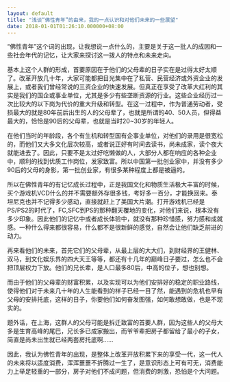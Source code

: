```yaml
---
layout: default
title: "浅谈“佛性青年”的由来，我的一点认识和对他们未来的一些展望"
date: 2018-01-01T01:26:10.000000+08:00
---
```


“佛性青年”这个词的出现，让我想说一点什么的，主要是关于这一批人的成因和一些社会年代的记忆，让大家来探讨这一拨人的特点和未来走向。

基本上这个人群的形成，首要原因在于他们的父母辈的日子实在是过得太好太顺了。改革开放几十年，大家可能都把目光集中在了私营、民营经济或外资企业的发展上，或者我们曾经常说的三资企业的快速发展。但真正在享受了改革大红利的其实是我们的国企或事业单位，尤其是多少有些垄断资源的行业。这些企业经历过一次比较大的以下岗为代价的重大升级和转型。在这一过程中，作为普通劳动者，受损最大的就是80年前后出生的人的父母辈了，也就是所谓的40、50人员，但得益最大的，恰恰是90后的父母辈，也就是当时20~30岁的年轻人。

在他们当时的年龄段，各个有生机和转型国有企事业单位，对他们的录用是很宽松的，而他们又大多文化层次较高，或者说正好有时间去读书，尚未成家，读个夜大就能进去了。因此，只要不是太过好吃懒做的人，大部分人都在响应的各种企业中，顺利的找到优质工作岗位，发家致富。所以中国第一批创业家中，并没有多少90后的父母的身影，第一批创业家，有很多某种程度上都是被逼的。

所以在佛性青年的有记忆成长过程中，正是我国文化和物质生活极大丰富的时候，买个游戏机VCD什么的并不需要额外存很多钱，考好多一百分，才能换回来。泰坦尼克也并不记得多少感动，直接就赶上了美国大片潮。打开游戏机已经是PS/PS2的时代了，FC,SFC到PS的那种翻天覆地的变化，对他们来说，根本没有多少印象。因此他们的记忆中或者成长体验中，就没有那种珍惜感，努力感和成就感。一种什么得来都很容易，什么都不是很新鲜的感觉，自然会让他们缺乏前进的动力。

再来看他们的未来，首先它们的父母辈，从最上层的大大们，到财经界的王健林、双马，到文化娱乐界的四大天王等等，都还有十几年的巅峰日子要过，怎么也不会把顶层权力下放。他们的兄长辈，是人口最多80后，中高的位子，想也别想。

而由于他们的父母辈的财富积累，以及实现可以为他们安排好的稳定的职业路线，使得他们对于未来几十年的人生能看到的样子已经一目了然，能遇到的危机也早有父母的安排托底，这样的日子，你要他们如何奋发图强，如何敢想敢做，也是不现实的。

题外话，在上海，这群人的父母可能是拆迁致富的首要人群，因为这些人的父母大多是生育高峰的尾巴，兄长多已成家搬出，而爷爷辈把房子都留给了最小的子女，简直是尚未出生就已经两套房托底啊……

因此，我认为佛性青年的出现，是整体上改革开放积累下来的享受一代，这一代人的未来将以适度消费，浑浑噩噩不折腾过一生了，是意识形态上可有可无，消费能力上举足轻重的一部分，房子对他们不成问题，但消费的刺激，恐怕是个大问题。

